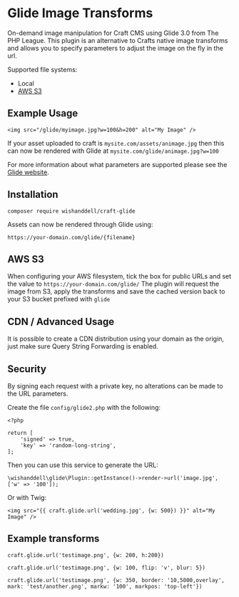 # Glide Image Transforms

On-demand image manipulation for Craft CMS using Glide 3.0 from The PHP League.
This plugin is an alternative to Crafts native image transforms and allows you to specify
parameters to adjust the image on the fly in the url.

Supported file systems:

- Local
- [AWS S3](https://plugins.craftcms.com/aws-s3)

## Example Usage

    <img src="/glide/myimage.jpg?w=100&h=200" alt="My Image" />
    
If your asset uploaded to craft is `mysite.com/assets/animage.jpg`
then this can now be rendered with Glide at `mysite.com/glide/animage.jpg?w=100`

For more information about what parameters are supported please see the [Glide website](https://glide.thephpleague.com/3.0/api/quick-reference/).

## Installation

    composer require wishanddell/craft-glide
    
Assets can now be rendered through Glide using:

    https://your-domain.com/glide/{filename}

## AWS S3

When configuring your AWS filesystem, tick the box for public URLs and set the value to `https://your-domain.com/glide/`
The plugin will request the image from S3, apply the transforms and save the cached version back to your S3 bucket prefixed with `glide`

## CDN / Advanced Usage

It is possible to create a CDN distribution using your domain as the origin, just make sure Query String Forwarding is enabled.

## Security

By signing each request with a private key, no alterations can be made to the URL parameters.

Create the file `config/glide2.php` with the following:

    <?php
    
    return [
        'signed' => true,
        'key' => 'random-long-string',
    ];
    
Then you can use this service to generate the URL:

    \wishanddell\glide\Plugin::getInstance()->render->url('image.jpg', ['w' => '100']);
    
Or with Twig:

    <img src="{{ craft.glide.url('wedding.jpg', {w: 500}) }}" alt="My Image" />

## Example transforms

    craft.glide.url('testimage.png', {w: 200, h:200})

    craft.glide.url('testimage.png', {w: 100, flip: 'v', blur: 5})

    craft.glide.url('testimage.png', {w: 350, border: '10,5000,overlay', mark: 'test/another.png', markw: '100', markpos: 'top-left'})